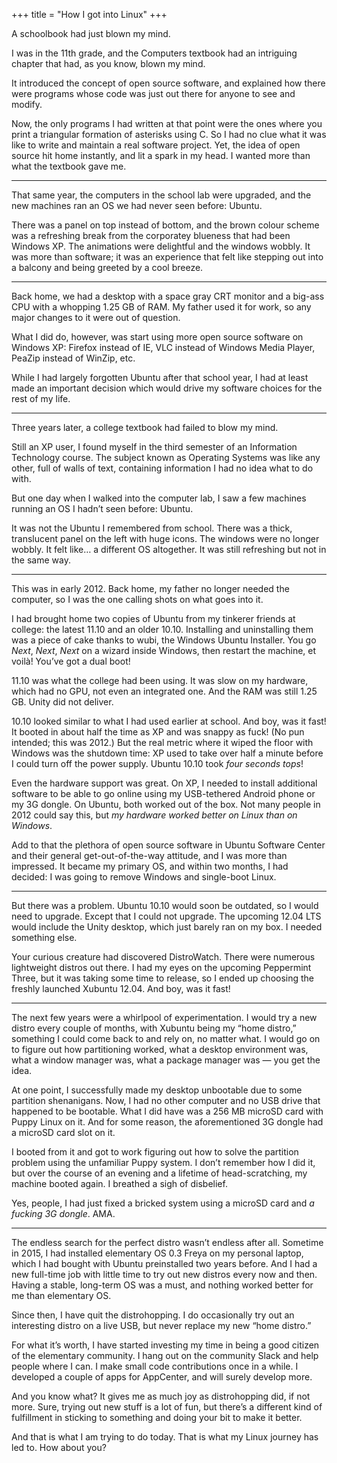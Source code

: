 +++
title = "How I got into Linux"
+++

A schoolbook had just blown my mind.

I was in the 11th grade, and the Computers textbook had an intriguing chapter that had, as you know, blown my mind.

It introduced the concept of open source software, and explained how there were programs whose code was just out there for anyone to see and modify.

Now, the only programs I had written at that point were the ones where you print a triangular formation of asterisks using C. So I had no clue what it was like to write and maintain a real software project. Yet, the idea of open source hit home instantly, and lit a spark in my head. I wanted more than what the textbook gave me.

***

That same year, the computers in the school lab were upgraded, and the new machines ran an OS we had never seen before: Ubuntu.

There was a panel on top instead of bottom, and the brown colour scheme was a refreshing break from the corporatey blueness that had been Windows XP. The animations were delightful and the windows wobbly. It was more than software; it was an experience that felt like stepping out into a balcony and being greeted by a cool breeze.

***

Back home, we had a desktop with a space gray CRT monitor and a big-ass CPU with a whopping 1.25 GB of RAM. My father used it for work, so any major changes to it were out of question.

What I did do, however, was start using more open source software on Windows XP: Firefox instead of IE, VLC instead of Windows Media Player, PeaZip instead of WinZip, etc.

While I had largely forgotten Ubuntu after that school year, I had at least made an important decision which would drive my software choices for the rest of my life.

***

Three years later, a college textbook had failed to blow my mind.

Still an XP user, I found myself in the third semester of an Information Technology course. The subject known as Operating Systems was like any other, full of walls of text, containing information I had no idea what to do with.

But one day when I walked into the computer lab, I saw a few machines running an OS I hadn’t seen before: Ubuntu.

It was not the Ubuntu I remembered from school. There was a thick, translucent panel on the left with huge icons. The windows were no longer wobbly. It felt like… a different OS altogether. It was still refreshing but not in the same way.

***

This was in early 2012. Back home, my father no longer needed the computer, so I was the one calling shots on what goes into it.

I had brought home two copies of Ubuntu from my tinkerer friends at college: the latest 11.10 and an older 10.10. Installing and uninstalling them was a piece of cake thanks to wubi, the Windows Ubuntu Installer. You go _Next_, _Next_, _Next_ on a wizard inside Windows, then restart the machine, et voilà! You’ve got a dual boot!

11.10 was what the college had been using. It was slow on my hardware, which had no GPU, not even an integrated one. And the RAM was still 1.25 GB. Unity did not deliver.

10.10 looked similar to what I had used earlier at school. And boy, was it fast! It booted in about half the time as XP and was snappy as fuck! (No pun intended; this was 2012.) But the real metric where it wiped the floor with Windows was the shutdown time: XP used to take over half a minute before I could turn off the power supply. Ubuntu 10.10 took _four seconds tops_!

Even the hardware support was great. On XP, I needed to install additional software to be able to go online using my USB-tethered Android phone or my 3G dongle. On Ubuntu, both worked out of the box. Not many people in 2012 could say this, but _my hardware worked better on Linux than on Windows_.

Add to that the plethora of open source software in Ubuntu Software Center and their general get-out-of-the-way attitude, and I was more than impressed. It became my primary OS, and within two months, I had decided: I was going to remove Windows and single-boot Linux.

***

But there was a problem. Ubuntu 10.10 would soon be outdated, so I would need to upgrade. Except that I could not upgrade. The upcoming 12.04 LTS would include the Unity desktop, which just barely ran on my box. I needed something else.

Your curious creature had discovered DistroWatch. There were numerous lightweight distros out there. I had my eyes on the upcoming Peppermint Three, but it was taking some time to release, so I ended up choosing the freshly launched Xubuntu 12.04. And boy, was it fast!

***

The next few years were a whirlpool of experimentation. I would try a new distro every couple of months, with Xubuntu being my “home distro,” something I could come back to and rely on, no matter what. I would go on to figure out how partitioning worked, what a desktop environment was, what a window manager was, what a package manager was — you get the idea.

At one point, I successfully made my desktop unbootable due to some partition shenanigans. Now, I had no other computer and no USB drive that happened to be bootable. What I did have was a 256 MB microSD card with Puppy Linux on it. And for some reason, the aforementioned 3G dongle had a microSD card slot on it.

I booted from it and got to work figuring out how to solve the partition problem using the unfamiliar Puppy system. I don’t remember how I did it, but over the course of an evening and a lifetime of head-scratching, my machine booted again. I breathed a sigh of disbelief.

Yes, people, I had just fixed a bricked system using a microSD card and _a fucking 3G dongle_. AMA.

***

The endless search for the perfect distro wasn’t endless after all. Sometime in 2015, I had installed elementary OS 0.3 Freya on my personal laptop, which I had bought with Ubuntu preinstalled two years before. And I had a new full-time job with little time to try out new distros every now and then. Having a stable, long-term OS was a must, and nothing worked better for me than elementary OS.

Since then, I have quit the distrohopping. I do occasionally try out an interesting distro on a live USB, but never replace my new “home distro.”

For what it’s worth, I have started investing my time in being a good citizen of the elementary community. I hang out on the community Slack and help people where I can. I make small code contributions once in a while. I developed a couple of apps for AppCenter, and will surely develop more.

And you know what? It gives me as much joy as distrohopping did, if not more. Sure, trying out new stuff is a lot of fun, but there’s a different kind of fulfillment in sticking to something and doing your bit to make it better.

And that is what I am trying to do today. That is what my Linux journey has led to. How about you?
